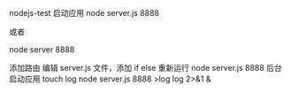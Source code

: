 nodejs-test
启动应用
node server.js 8888

或者

node server 8888

添加路由
编辑 server.js 文件，添加 if else
重新运行 node server.js 8888
后台启动应用
touch log node server.js 8888 >log log 2>&1 &
